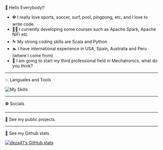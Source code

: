 👋 Hello Everybody!!

- :soccer: I really love sports, soccer, surf, pool, pingpong, etc, and I love to write code.
- :surfing_man: I currently developing some courses such as Apache Spark, Apache NiFi etc
- :skier: My strong coding skills are Scala and Python
- :swimmer: I have international experience in USA, Spain, Australia and Peru (where I come from)
- :tennis: I am going to start my third professional field in Mechatronics, what do you think?

---
 :boom: Languales and Tools

![My Skills](https://skills.thijs.gg/icons?i=py,idea,kubernetes,git,postgres,scala,js,html,docker,react)

---
:soccer: Socials

---
:muscle: See my public projects

---
:muscle: See my Github stats

[![deza41's GitHub stats](https://github-readme-stats.vercel.app/api?username=deza41&count_private=true&show_icons=true&theme=transparent)](https://github.com/deza41/github-readme-stats)
